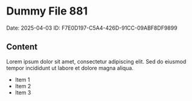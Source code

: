 # Dummy File 881

Date: 2025-04-03
ID: F7E0D197-C5A4-426D-91CC-09ABF8DF9899

## Content

Lorem ipsum dolor sit amet, consectetur adipiscing elit.
Sed do eiusmod tempor incididunt ut labore et dolore magna aliqua.

* Item 1
* Item 2
* Item 3

